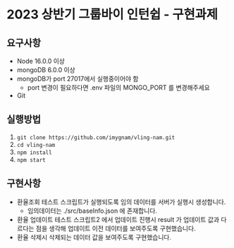 # 2023 상반기 그룹바이 인턴쉽 - 구현과제
## 요구사항
- Node 16.0.0 이상
- mongoDB 6.0.0 이상
- mongoDB가 port 27017에서 실행중이어야 함
    - port 변경이 필요하다면 .env 파일의 MONGO_PORT 를 변경해주세요
- Git

## 실행방법
1. `git clone https://github.com/imygnam/vling-nam.git`
2. `cd vling-nam`
3. `npm install`
4. `npm start`

## 구현사항
- 환율조회 테스트 스크립트가 실행되도록 임의 데이터를 서버가 실행시 생성합니다.
    - 임의데이터는 ./src/baseInfo.json 에 존재합니다.
- 환율 업데이트 테스트 스크립트2 에서 업데이트 진행시 result 가 업데이트 값과 다르다는 점을 생각해 업데이트 이전 데이터를 보여주도록 구현했습니다.
- 환율 삭제시 삭제되는 데이터 값을 보여주도록 구현했습니다.